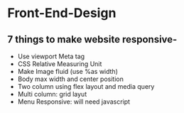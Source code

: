 # Front-End-Design

## 7 things to make website responsive-
- Use viewport Meta tag
- CSS Relative Measuring Unit
- Make Image fluid (use %as width)
- Body max width and center position
- Two column using flex layout and media query
- Multi column: grid layut
- Menu Responsive: will need javascript